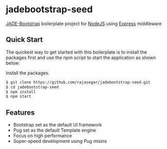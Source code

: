 # jadebootstrap-seed
[JADE-Bootstrap](http://rajasegar.github.io/JADE-Bootstrap/) boilerplate project for [NodeJS](http://nodejs.org/) using [Express](http://expressjs.com) middleware

## Quick Start

  The quickest way to get started with this boilerplate is to install the packages first and use the npm script to start the application as shown below:

  Install the packages.

```bash
$ git clone https://github.com/rajasegar/jadebootstrap-seed.git
$ cd jadebootstrap-seed
$ npm install
$ npm start
```
## Features

  * Bootstrap set as the default UI framework
  * Pug set as the default Template engine
  * Focus on high performance
  * Super-speed development using Pug mixins
